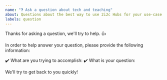```yaml
---
name: "❓ Ask a question about tech and teaching"
about: Questions about the best way to use 2i2c Hubs for your use-case
labels: question
---
```


Thanks for asking a question, we'll try to help. 👍

In order to help answer your question, please provide the following information:

✔️ What are you trying to accomplish:
✔️ What is your question:

We'll try to get back to you quickly!
